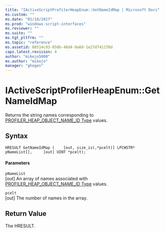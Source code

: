 ```yaml
---
title: "IActiveScriptProfilerHeapEnum::GetNameIdMap | Microsoft Docs"
ms.custom: ""
ms.date: "01/18/2017"
ms.prod: "windows-script-interfaces"
ms.reviewer: ""
ms.suite: ""
ms.tgt_pltfrm: ""
ms.topic: "reference"
ms.assetid: 88514c93-850b-48d4-9a68-1e27d7411f0d
caps.latest.revision: 4
author: "mikejo5000"
ms.author: "mikejo"
manager: "ghogen"
---
```

# IActiveScriptProfilerHeapEnum::GetNameIdMap
Returns the string names corresponding to [PROFILER_HEAP_OBJECT_NAME_ID Type](../../winscript/reference/profiler-heap-object-name-id-type.md) values.  
  
## Syntax  
  
```  
HRESULT GetNameIdMap (    [out, size_is(,*pcelt)] LPCWSTR* pNameList[],     [out] UINT *pcelt);  
```  
  
#### Parameters  
 `pNameList`  
 [out] An array of names associated with [PROFILER_HEAP_OBJECT_NAME_ID Type](../../winscript/reference/profiler-heap-object-name-id-type.md) values.  
  
 `pcelt`  
 [out] The number of names in the array.  
  
## Return Value  
 The HRESULT.